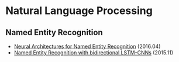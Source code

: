 # Natural Language Processing

## Named Entity Recognition
* [Neural Architectures for Named Entity Recognition](https://github.com/gritmind/review-paper/blob/master/review/neural-architectures-for-named-entity-recognition.md) (2016.04)
* [Named Entity Recognition with bidirectional LSTM-CNNs](https://arxiv.org/pdf/1511.08308.pdf) (2015.11)
